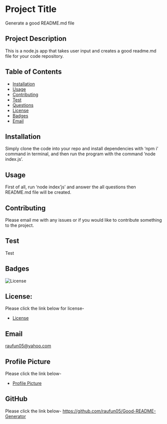 # Project Title 
  Generate a good README.md file

## Project Description 
This is a node.js app that takes user input and creates a good readme.md file for your code repository.

## Table of Contents
* [Installation](#installation)
* [Usage](#usage)
* [Contributing](#contributing)
* [Test](#test)
* [Questions](#GitHub)
* [License](#license)
* [Badges](#badges)
* [Email](#email)

## Installation
Simply clone the code into your repo and install dependencies with ‘npm i’ command in terminal, and then run the program with the command ‘node index.js’. 

## Usage
First of all, run ‘node index’js’ and answer the all questions then README.md file will be created.

## Contributing
Please email me with any issues or if you would like to contribute something to the project.

## Test
Test


## Badges
![License](https://img.shields.io/badge/License-MIT-blue.svg "License Badge")


## License:
Please click the link below for license-
- [License](https://opensource.org/Licenses/MIT)

## Email
raufun05@yahoo.com

## Profile Picture
Please click the link below-
- [Profile Picture](https://drive.google.com/file/d/1NpqgzksgSEZZMUt_JVysgiVHqTJRNVYL/view?usp=sharing/https://drive.google.com/file/d/1NpqgzksgSEZZMUt_JVysgiVHqTJRNVYL/view?usp=sharing/${data.question1)

## GitHub
Please click the link below-
https://github.com/raufun05/Good-README-Generator

